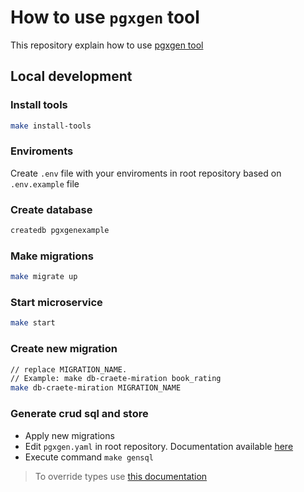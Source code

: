 # How to use `pgxgen` tool

This repository explain how to use [pgxgen tool](https://github.com/tkcrm/pgxgen)

## Local development

### Install tools

```bash
make install-tools
```

### Enviroments

Create `.env` file with your enviroments in root repository based on `.env.example` file

### Create database

```bash
createdb pgxgenexample
```

### Make migrations

```bash
make migrate up
```

### Start microservice

```bash
make start
```

### Create new migration

```bash
// replace MIGRATION_NAME.
// Example: make db-craete-miration book_rating
make db-craete-miration MIGRATION_NAME
```

### Generate crud sql and store

- Apply new migrations
- Edit `pgxgen.yaml` in root repository. Documentation available [here](https://github.com/tkcrm/pgxgen#configure-pgxgen)
- Execute command `make gensql`

> To override types use [this documentation](https://docs.sqlc.dev/en/stable/reference/config.html?highlight=override#per-column-type-overrides)
